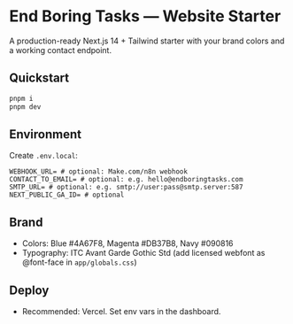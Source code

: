 # End Boring Tasks — Website Starter

A production-ready Next.js 14 + Tailwind starter with your brand colors and a working contact endpoint.

## Quickstart
```bash
pnpm i
pnpm dev
```

## Environment
Create `.env.local`:
```
WEBHOOK_URL= # optional: Make.com/n8n webhook
CONTACT_TO_EMAIL= # optional: e.g. hello@endboringtasks.com
SMTP_URL= # optional: e.g. smtp://user:pass@smtp.server:587
NEXT_PUBLIC_GA_ID= # optional
```

## Brand
- Colors: Blue #4A67F8, Magenta #DB37B8, Navy #090816
- Typography: ITC Avant Garde Gothic Std (add licensed webfont as @font-face in `app/globals.css`)

## Deploy
- Recommended: Vercel. Set env vars in the dashboard.
